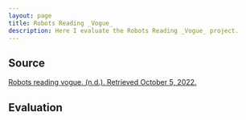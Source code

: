 ```yaml
---
layout: page
title: Robots Reading _Vogue_
description: Here I evaluate the Robots Reading _Vogue_ project.
---
```

## Source

[Robots reading vogue. (n.d.). Retrieved October 5, 2022.](http://dh.library.yale.edu/projects/vogue/)

## Evaluation
